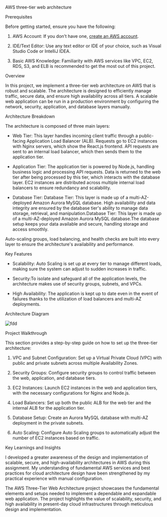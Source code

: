 AWS three-tier web architecture 


 Prerequisites

Before getting started, ensure you have the following:

1. AWS Account: If you don’t have one, [create an AWS account](https://aws.amazon.com/console/).

2. IDE/Text Editor: Use any text editor or IDE of your choice, such as Visual Studio Code or IntelliJ IDEA.

3. Basic AWS Knowledge: Familiarity with AWS services like VPC, EC2, RDS, S3, and ELB is recommended to get the most out of this project.

 Overview

In this project, we implement a three-tier web architecture on AWS that is robust and scalable. The architecture is designed to efficiently manage traffic, secure data, and ensure high availability across all tiers. A scalable web application can be run in a production environment by configuring the network, security, application, and database layers manually.

Architecture Breakdown

The architecture is composed of three main layers:

- Web Tier: This layer handles incoming client traffic through a public-facing Application Load Balancer (ALB). Requests go to EC2 instances with Nginx servers, which show the React.js frontend. API requests are sent to an internal load balancer, which then sends them to the application tier.

- Application Tier: The application tier is powered by Node.js, handling business logic and processing API requests. Data is returned to the web tier after being processed by this tier, which interacts with the database layer. EC2 instances are distributed across multiple internal load balancers to ensure redundancy and scalability.





- Database Tier: Database Tier: This layer is made up of a multi-AZ-deployed Amazon Aurora MySQL database. High availability and data integrity are ensured by the database tier's ability to manage data storage, retrieval, and manipulation.Database Tier: This layer is made up of a multi-AZ-deployed Amazon Aurora MySQL database.The database setup keeps your data available and secure, handling storage and access smoothly.


Auto-scaling groups, load balancing, and health checks are built into every layer to ensure the architecture's availability and performance.


 Key Features

- Scalability: Auto Scaling is set up at every tier to manage different loads, making sure the system can adjust to sudden increases in traffic.

- Security:To isolate and safeguard all of the application levels, the architecture makes use of security groups, subnets, and VPCs.


- High Availability: The application is kept up to date even in the event of failures thanks to the utilization of load balancers and multi-AZ deployments.


 Architecture Diagram

![fdd](https://github.com/user-attachments/assets/ef932648-d66a-4f77-b366-2754b7017375)

Project Walkthrough

This section provides a step-by-step guide on how to set up the three-tier architecture:

1. VPC and Subnet Configuration: Set up a Virtual Private Cloud (VPC) with public and private subnets across multiple Availability Zones.

2. Security Groups: Configure security groups to control traffic between the web, application, and database tiers.

3. EC2 Instances: Launch EC2 instances in the web and application tiers, with the necessary configurations for Nginx and Node.js.

4. Load Balancers: Set up both the public ALB for the web tier and the internal ALB for the application tier.

5. Database Setup: Create an Aurora MySQL database with multi-AZ deployment in the private subnets.

6. Auto Scaling: Configure Auto Scaling groups to automatically adjust the number of EC2 instances based on traffic.

Key Learnings and Insights

I developed a greater awareness of the design and implementation of scalable, secure, and high-availability architectures in AWS during this assignment. My understanding of fundamental AWS services and best practices for cloud architecture design have been strengthened by my practical experience with manual configuration.



The AWS Three-Tier Web Architecture project showcases the fundamental elements and setups needed to implement a dependable and expandable web application. The project highlights the value of scalability, security, and high availability in present-day cloud infrastructures through meticulous design and implementation.

